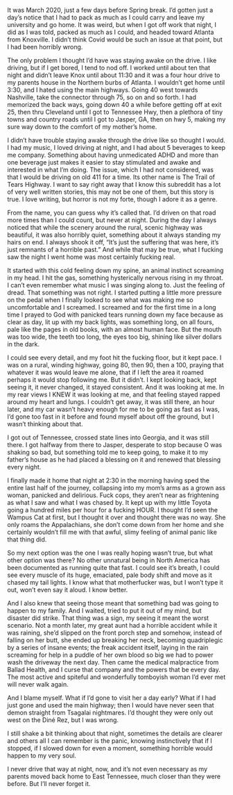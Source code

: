 It was March 2020, just a few days before Spring break. I’d gotten just a day’s notice that I had to pack as much as I could carry and leave my university and go home. It was weird, but when I got off work that night, I did as I was told, packed as much as I could, and headed toward Atlanta from Knoxville. I didn’t think Covid would be such an issue at that point, but I had been horribly wrong.

 The only problem I thought I’d have was staying awake on the drive. I like driving, but if I get bored, I tend to nod off. I worked until about ten that night and didn’t leave Knox until about 11:30 and it was a four hour drive to my parents house in the Northern burbs of Atlanta. I wouldn’t get home until 3:30, and I hated using the main highways. Going 40 west towards Nashville, take the connector through 75, so on and so forth. I had memorized the back ways, going down 40 a while before getting off at exit 25, then thru Cleveland until I got to Tennessee Hwy, then a plethora of tiny towns and country roads until I got to Jasper, GA, then on hwy 5, making my sure way down to the comfort of my mother’s home.

I didn’t have trouble staying awake through the drive like so thought I would. I had my music, I loved driving at night, and I had about 5 beverages to keep me company. Something about having unmedicated ADHD and more than one beverage just makes it easier to stay stimulated and awake and interested in what I’m doing. The issue, which I had not considered, was that I would be driving on old 411 for a time. Its other name is The Trail of Tears Highway. I want to say right away that I know this subreddit has a lot of very well written stories, this may not be one of them, but this story is true. I love writing, but horror is not my forte, though I adore it as a genre. 

From the name, you can guess why it’s called that. I’d driven on that road more times than I could count, but never at night. During the day I always noticed that while the scenery around the rural, scenic highway was beautiful, it was also horribly quiet, something about it always standing my hairs on end. I always shook it off, “It’s just the suffering that was here, it’s just remnants of a horrible past.” And while that may be true, what I fucking saw the night I went home was most certainly fucking real.

It started with this cold feeling down my spine, an animal instinct screaming in my head. I hit the gas, something hysterically nervous rising in my throat. I can’t even remember what music I was singing along to. Just the feeling of dread. That something was not right. I started putting a little more pressure on the pedal when I finally looked to see what was making me so uncomfortable and I screamed. I screamed and for the first time in a long time I prayed to God with panicked tears running down my face because as clear as day, lit up with my back lights, was something long, on all fours, pale like the pages in old books, with an almost human face. But the mouth was too wide, the teeth too long, the eyes too big, shining like silver dollars in the dark.

I could see every detail, and my foot hit the fucking floor, but it kept pace. I was on a rural, winding highway, going 80, then 90, then a 100, praying that whatever it was would leave me alone, that if I left the area it roamed perhaps it would stop following me. But it didn’t. I kept looking back, kept seeing it, it never changed, it stayed consistent. And it was looking at me. In my rear views I KNEW it was looking at me, and that feeling stayed rapped around my heart and lungs. I couldn’t get away, it was still there, an hour later, and my car wasn’t heavy enough for me to be going as fast as I was, I’d gone too fast in it before and found myself about off the ground, but I wasn’t thinking about that. 

I got out of Tennessee, crossed state lines into Georgia, and it was still there. I got halfway from there to Jasper, desperate to stop because O was shaking so bad, but something told
me to keep going, to make it to my father’s house as he had placed a blessing on it and renewed that blessing every night. 

I finally made it home that night at 2:30 in the morning having sped the entire last half
of the journey, collapsing into my mom’s arms as a grown ass woman, panicked and delirious. Fuck cops, they aren’t near as frightening as what I saw and what I was chased by. It kept up with my little Toyota going a hundred miles per hour for a fucking HOUR. I thought I’d seen the Wampus Cat at first, but I thought it over and thought there was no way. She only roams the Appalachians, she don’t come down from her home and she certainly wouldn’t fill me
with that awful, slimy feeling of animal panic like that thing did.

 So my next option was the one I was really hoping wasn’t true, but what other option was there? No other unnatural being in North America has been documented as running quite that fast. I could see it’s breath, I could see every muscle of its huge, emaciated, pale body shift and move as it chased my tail lights. I know what that motherfucker was, but I won’t type it out, won’t even say it aloud. I know better.

And I also knew that seeing those meant that something bad was going to happen to my
family. And I waited, tried to put it out of my mind, but disaster did strike. That thing was a sign, my seeing it meant the worst scenario. Not a month later, my great aunt had a horrible accident while it was raining, she’d slipped on the front porch step and somehow, instead of falling on her butt, she ended up breaking her neck, becoming quadriplegic by a series of insane events; the freak accident itself, laying in the rain screaming for help in a puddle of
her own blood so big we had to power wash the driveway the next day. Then came the medical malpractice from Ballad Health, and I curse that company and the powers that be every day. The most active and spiteful and wonderfully tomboyish woman I’d ever met will never walk again. 

And I blame myself. What if I’d gone to visit her a day early? What if I had just gone and used the main highway; then I would have never seen that demon straight from Tsagalai nightmares. I’d thought they were only out west on the Diné Rez, but I was wrong. 

I still shake a bit thinking about that night, sometimes the details are clearer and others all I can remember is the panic, knowing instinctively that if I stopped, if I slowed down for even a moment, something horrible would happen to my
very soul. 

I never drive that way at night, now, and it’s not even necessary as my parents moved back home to East Tennessee, much closer than they were before. But I’ll never forget it.